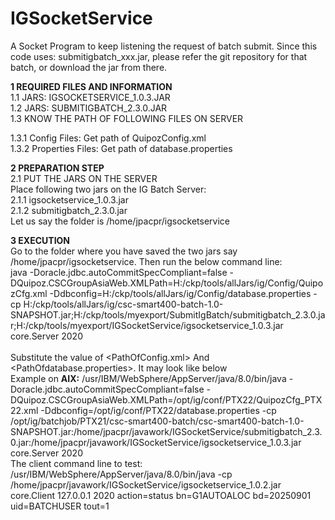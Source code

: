 # IGSocketService
A Socket Program to keep listening the request of batch submit. Since this code uses: submitigbatch_xxx.jar, please refer the git repository for that batch, or download the jar from there. <br>

<b>1	REQUIRED FILES AND INFORMATION </b> <br>
1.1	JARS: IGSOCKETSERVICE_1.0.3.JAR <br>
1.2	JARS: SUBMITIGBATCH_2.3.0.JAR <br>
1.3	KNOW THE PATH OF FOLLOWING FILES ON SERVER<br>

1.3.1	Config Files: Get path of QuipozConfig.xml <br>
1.3.2	Properties Files: Get path of database.properties <br>

<b>2	PREPARATION STEP</b><br>
2.1	PUT THE JARS ON THE SERVER<br>
Place following two jars on the IG Batch Server: <br>
2.1.1	igsocketservice_1.0.3.jar <br>
2.1.2	submitigbatch_2.3.0.jar <br>
Let us say the folder is /home/jpacpr/igsocketservice <br>

<b>3	EXECUTION </b><br>
Go to the folder where you have saved the two jars say /home/jpacpr/igsocketservice. Then run the below command line: <br>
java -Doracle.jdbc.autoCommitSpecCompliant=false -DQuipoz.CSCGroupAsiaWeb.XMLPath=H:/ckp/tools/allJars/ig/Config/QuipozCfg.xml -Ddbconfig=H:/ckp/tools/allJars/ig/Config/database.properties -cp H:/ckp/tools/allJars/ig/csc-smart400-batch-1.0-SNAPSHOT.jar;H:/ckp/tools/myexport/SubmitIgBatch/submitigbatch_2.3.0.jar;H:/ckp/tools/myexport/IGSocketService/igsocketservice_1.0.3.jar core.Server 2020
 <br> <br>
Substitute the value of <PathOfConfig.xml> And <PathOfdatabase.properties>. It may look like below <br>
Example on <b>AIX:</b> /usr/IBM/WebSphere/AppServer/java/8.0/bin/java -Doracle.jdbc.autoCommitSpecCompliant=false -DQuipoz.CSCGroupAsiaWeb.XMLPath=/opt/ig/conf/PTX22/QuipozCfg_PTX22.xml -Ddbconfig=/opt/ig/conf/PTX22/database.properties -cp /opt/ig/batchjob/PTX21/csc-smart400-batch/csc-smart400-batch-1.0-SNAPSHOT.jar:/home/jpacpr/javawork/IGSocketService/submitigbatch_2.3.0.jar:/home/jpacpr/javawork/IGSocketService/igsocketservice_1.0.3.jar core.Server 2020
 <br>
The client command line to test: <br>
/usr/IBM/WebSphere/AppServer/java/8.0/bin/java -cp /home/jpacpr/javawork/IGSocketService/igsocketservice_1.0.2.jar core.Client 127.0.0.1 2020 action=status bn=G1AUTOALOC bd=20250901 uid=BATCHUSER tout=1 
